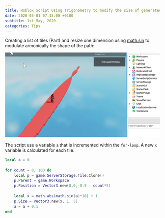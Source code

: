 ```yaml
---
title: Roblox Script Using trigonometry to modify the size of generated parts
date: 2020-05-01 07:15:00 +0100
subtitle: 1st May, 2020
categories: Tips
---
```


Creating a list of tiles (Part) and resize one dimension using [math.sin](https://developer.roblox.com/en-us/api-reference/lua-docs/math) to modulate armonically the shape of the path:

![](../assets/tips/n752_screen-shot-2020-05-01-at-11.13.30.png)

The script use a variable `a` that is incremented within the `for-loop`. A new `x` variable is calculated for each tile:

```lua
local a = 0

for count = 0, 100 do
	local p = game.ServerStorage.Tile:Clone()
	p.Parent = game.Workspace
	p.Position = Vector3.new(0,0,-8.5 - count*5)
	
	local x = math.abs(math.sin(a)*10) + 1
	p.Size = Vector3.new(x, 1, 5)
	a = a + 0.1
end

```

